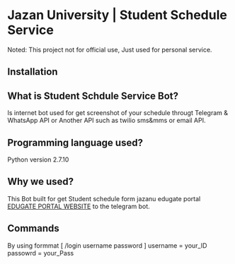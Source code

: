 # Jazan University | Student Schedule Service
Noted: This project not for official use, Just used for personal service.

## Installation

## What is Student Schdule Service Bot?
Is internet bot used for get screenshot of your schedule througt Telegram & WhatsApp API or Another API such as twilio sms&mms or email API.

## Programming language used? 
Python version 2.7.10

## Why we used?
This Bot built for get Student schedule form jazanu edugate portal 
[EDUGATE PORTAL WEBSITE](https://edugate.jazanu.edu.sa/jazan/init) to the telegram bot.

## Commands
By using formmat [ /login username password ]
username = your_ID
passowrd = your_Pass
